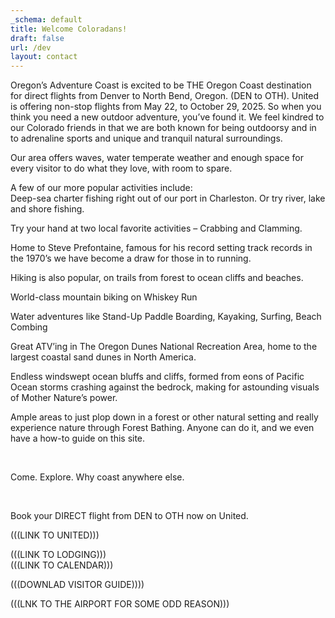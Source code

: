 ```yaml
---
_schema: default
title: Welcome Coloradans!
draft: false
url: /dev
layout: contact
---
```

Oregon’s Adventure Coast is excited to be THE Oregon Coast destination for direct flights from Denver to North Bend, Oregon. (DEN to OTH). United is offering non-stop flights from May 22, to October 29, 2025. So when you think you need a new outdoor adventure, you’ve found it. We feel kindred to our Colorado friends in that we are both known for being outdoorsy and in to adrenaline sports and unique and tranquil natural surroundings.

Our area offers waves, water temperate weather and enough space for every visitor to do what they love, with room to spare.

A few of our more popular activities include:<br>Deep-sea charter fishing right out of our port in Charleston. Or try river, lake and shore fishing.

Try your hand at two local favorite activities – Crabbing and Clamming.

Home to Steve Prefontaine, famous for his record setting track records in the 1970’s we have become a draw for those in to running.

Hiking is also popular, on trails from forest to ocean cliffs and beaches.

World-class mountain biking on Whiskey Run

Water adventures like Stand-Up Paddle Boarding, Kayaking, Surfing, Beach Combing

Great ATV’ing in The Oregon Dunes National Recreation Area, home to the largest coastal sand dunes in North America.

Endless windswept ocean bluffs and cliffs, formed from eons of Pacific Ocean storms crashing against the bedrock, making for astounding visuals of Mother Nature’s power.

Ample areas to just plop down in a forest or other natural setting and really experience nature through Forest Bathing. Anyone can do it, and we even have a how-to guide on this site.

&nbsp;

Come. Explore. Why coast anywhere else.

&nbsp;

Book your DIRECT flight from DEN to OTH now on United.

(((LINK TO UNITED)))

(((LINK TO LODGING)))<br>(((LINK TO CALENDAR)))

(((DOWNLAD VISITOR GUIDE))))

(((LNK TO THE AIRPORT FOR SOME ODD REASON)))